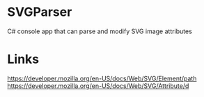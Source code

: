 # SVGParser
C# console app that can parse and modify SVG image attributes

# Links
https://developer.mozilla.org/en-US/docs/Web/SVG/Element/path <br/>
https://developer.mozilla.org/en-US/docs/Web/SVG/Attribute/d
